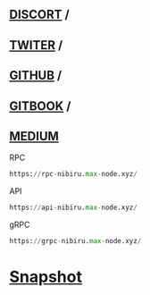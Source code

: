 ## [DISCORT](https://discord.gg/nibiru) /
## [TWITER](https://twitter.com/NibiruChain) /
## [GITHUB](https://github.com/NibiruChain) /
## [GITBOOK](https://nibiru.fi/docs) /
## [MEDIUM]( https://medium.nibiru.fi/)

RPC
```python
https://rpc-nibiru.max-node.xyz/
```
API
```python
https://api-nibiru.max-node.xyz/
````
gRPC
```python
https://grpc-nibiru.max-node.xyz/
```

# [Snapshot](https://github.com/Node-max/Testnet/tree/main/Nibiru%20Chain/Snaphot)
